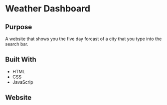 # Weather Dashboard 

## Purpose
A website that shows you the five day forcast of a city that you type into the search bar. 

## Built With
* HTML
* CSS
* JavaScrip 

## Website
